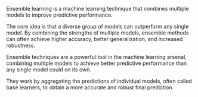 
Ensemble learning is a machine learning technique that combines multiple models to improve predictive performance.

The core idea is that a diverse group of models can outperform any single model. By combining the strengths of multiple models, ensemble methods can often achieve higher accuracy, better generalization, and increased robustness.

Ensemble techniques are a powerful tool in the machine learning arsenal, combining multiple models to achieve better predictive performance than any single model could on its own.

They work by aggregating the predictions of individual models, often called base learners, to obtain a more accurate and robust final prediction.